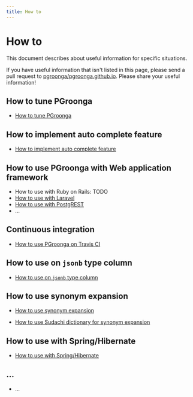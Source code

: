 ```yaml
---
title: How to
---
```


# How to

This document describes about useful information for specific situations.

If you have useful information that isn't listed in this page, please send a pull request to [pgroonga/pgroonga.github.io](https://github.com/pgroonga/pgroonga.github.io). Please share your useful information!

## How to tune PGroonga

  * [How to tune PGroonga](tuning.html)

## How to implement auto complete feature

  * [How to implement auto complete feature](auto-complete.html)

## How to use PGroonga with Web application framework

  * How to use with Ruby on Rails: TODO
  * [How to use with Laravel](laravel.html)
  * [How to use with PostgREST](postgrest.html)
  * ...

## Continuous integration

  * [How to use PGroonga on Travis CI](travis-ci.html)

## How to use on `jsonb` type column

  * [How to use on `jsonb` type column](jsonb.html)

## How to use synonym expansion

  * [How to use synonym expansion](synonym-expansion.html)

  * [How to use Sudachi dictionary for synonym expansion](sudachi-dictionary.html)

## How to use with Spring/Hibernate

  * [How to use with Spring/Hibernate](spring-hibernate.html)

## ...

  * ...
